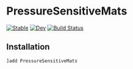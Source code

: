 # PressureSensitiveMats

[![Stable](https://img.shields.io/badge/docs-stable-blue.svg)](https://carterjgreen.github.io/PressureSensitiveMats.jl/stable)
[![Dev](https://img.shields.io/badge/docs-dev-blue.svg)](https://carterjgreen.github.io/PressureSensitiveMats.jl/dev)
[![Build Status](https://github.com/carterjgreen/PressureSensitiveMats.jl/workflows/CI/badge.svg)](https://github.com/carterjgreen/PressureSensitiveMats.jl/actions)

## Installation
```julia
]add PressureSensitiveMats
```
